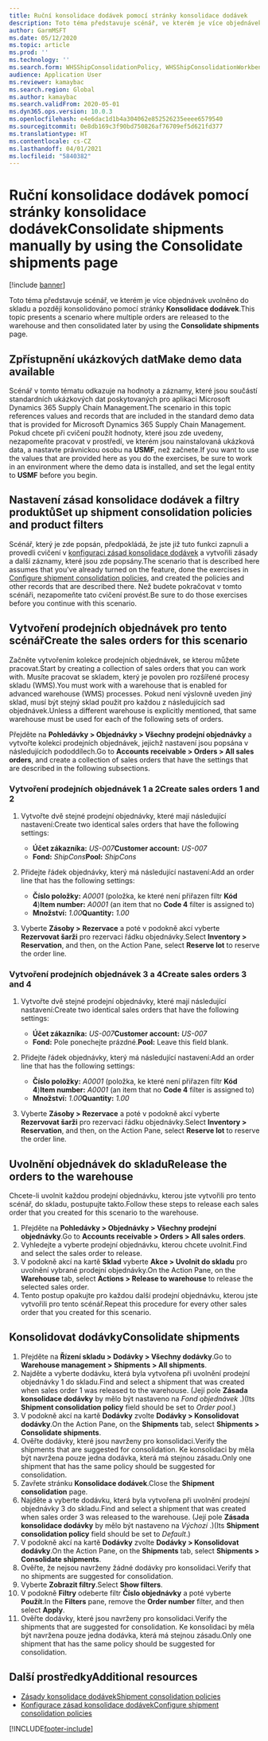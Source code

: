```yaml
---
title: Ruční konsolidace dodávek pomocí stránky konsolidace dodávek
description: Toto téma představuje scénář, ve kterém je více objednávek uvolněno do skladu a později konsolidováno pomocí stránky konsolidace dodávek.
author: GarmMSFT
ms.date: 05/12/2020
ms.topic: article
ms.prod: ''
ms.technology: ''
ms.search.form: WHSShipConsolidationPolicy, WHSShipConsolidationWorkbench
audience: Application User
ms.reviewer: kamaybac
ms.search.region: Global
ms.author: kamaybac
ms.search.validFrom: 2020-05-01
ms.dyn365.ops.version: 10.0.3
ms.openlocfilehash: e4e6dac1d1b4a304062e852526235eeee6579540
ms.sourcegitcommit: 0e8db169c3f90bd750826af76709ef5d621fd377
ms.translationtype: HT
ms.contentlocale: cs-CZ
ms.lasthandoff: 04/01/2021
ms.locfileid: "5840382"
---
```

# <a name="consolidate-shipments-manually-by-using-the-consolidate-shipments-page"></a><span data-ttu-id="e2a30-103">Ruční konsolidace dodávek pomocí stránky konsolidace dodávek</span><span class="sxs-lookup"><span data-stu-id="e2a30-103">Consolidate shipments manually by using the Consolidate shipments page</span></span>

[!include [banner](../includes/banner.md)]

<span data-ttu-id="e2a30-104">Toto téma představuje scénář, ve kterém je více objednávek uvolněno do skladu a později konsolidováno pomocí stránky **Konsolidace dodávek**.</span><span class="sxs-lookup"><span data-stu-id="e2a30-104">This topic presents a scenario where multiple orders are released to the warehouse and then consolidated later by using the **Consolidate shipments** page.</span></span>

## <a name="make-demo-data-available"></a><span data-ttu-id="e2a30-105">Zpřístupnění ukázkových dat</span><span class="sxs-lookup"><span data-stu-id="e2a30-105">Make demo data available</span></span>

<span data-ttu-id="e2a30-106">Scénář v tomto tématu odkazuje na hodnoty a záznamy, které jsou součástí standardních ukázkových dat poskytovaných pro aplikaci Microsoft Dynamics 365 Supply Chain Management.</span><span class="sxs-lookup"><span data-stu-id="e2a30-106">The scenario in this topic references values and records that are included in the standard demo data that is provided for Microsoft Dynamics 365 Supply Chain Management.</span></span> <span data-ttu-id="e2a30-107">Pokud chcete při cvičení použít hodnoty, které jsou zde uvedeny, nezapomeňte pracovat v prostředí, ve kterém jsou nainstalovaná ukázková data, a nastavte právnickou osobu na **USMF**, než začnete.</span><span class="sxs-lookup"><span data-stu-id="e2a30-107">If you want to use the values that are provided here as you do the exercises, be sure to work in an environment where the demo data is installed, and set the legal entity to **USMF** before you begin.</span></span>

## <a name="set-up-shipment-consolidation-policies-and-product-filters"></a><span data-ttu-id="e2a30-108">Nastavení zásad konsolidace dodávek a filtry produktů</span><span class="sxs-lookup"><span data-stu-id="e2a30-108">Set up shipment consolidation policies and product filters</span></span>

<span data-ttu-id="e2a30-109">Scénář, který je zde popsán, předpokládá, že jste již tuto funkci zapnuli a provedli cvičení v [konfiguraci zásad konsolidace dodávek](configure-shipment-consolidation-policies.md) a vytvořili zásady a další záznamy, které jsou zde popsány.</span><span class="sxs-lookup"><span data-stu-id="e2a30-109">The scenario that is described here assumes that you've already turned on the feature, done the exercises in [Configure shipment consolidation policies](configure-shipment-consolidation-policies.md), and created the policies and other records that are described there.</span></span> <span data-ttu-id="e2a30-110">Než budete pokračovat v tomto scénáři, nezapomeňte tato cvičení provést.</span><span class="sxs-lookup"><span data-stu-id="e2a30-110">Be sure to do those exercises before you continue with this scenario.</span></span>

## <a name="create-the-sales-orders-for-this-scenario"></a><span data-ttu-id="e2a30-111">Vytvoření prodejních objednávek pro tento scénář</span><span class="sxs-lookup"><span data-stu-id="e2a30-111">Create the sales orders for this scenario</span></span>

<span data-ttu-id="e2a30-112">Začněte vytvořením kolekce prodejních objednávek, se kterou můžete pracovat.</span><span class="sxs-lookup"><span data-stu-id="e2a30-112">Start by creating a collection of sales orders that you can work with.</span></span> <span data-ttu-id="e2a30-113">Musíte pracovat se skladem, který je povolen pro rozšířené procesy skladu (WMS).</span><span class="sxs-lookup"><span data-stu-id="e2a30-113">You must work with a warehouse that is enabled for advanced warehouse (WMS) processes.</span></span> <span data-ttu-id="e2a30-114">Pokud není výslovně uveden jiný sklad, musí být stejný sklad použit pro každou z následujících sad objednávek.</span><span class="sxs-lookup"><span data-stu-id="e2a30-114">Unless a different warehouse is explicitly mentioned, that same warehouse must be used for each of the following sets of orders.</span></span>

<span data-ttu-id="e2a30-115">Přejděte na **Pohledávky \> Objednávky \> Všechny prodejní objednávky** a vytvořte kolekci prodejních objednávek, jejichž nastavení jsou popsána v následujících pododdílech.</span><span class="sxs-lookup"><span data-stu-id="e2a30-115">Go to **Accounts receivable \> Orders \> All sales orders**, and create a collection of sales orders that have the settings that are described in the following subsections.</span></span>

### <a name="create-sales-orders-1-and-2"></a><span data-ttu-id="e2a30-116">Vytvoření prodejních objednávek 1 a 2</span><span class="sxs-lookup"><span data-stu-id="e2a30-116">Create sales orders 1 and 2</span></span>

1. <span data-ttu-id="e2a30-117">Vytvořte dvě stejné prodejní objednávky, které mají následující nastavení:</span><span class="sxs-lookup"><span data-stu-id="e2a30-117">Create two identical sales orders that have the following settings:</span></span>

    - <span data-ttu-id="e2a30-118">**Účet zákazníka:** *US-007*</span><span class="sxs-lookup"><span data-stu-id="e2a30-118">**Customer account:** *US-007*</span></span>
    - <span data-ttu-id="e2a30-119">**Fond:** *ShipCons*</span><span class="sxs-lookup"><span data-stu-id="e2a30-119">**Pool:** *ShipCons*</span></span>

1. <span data-ttu-id="e2a30-120">Přidejte řádek objednávky, který má následující nastavení:</span><span class="sxs-lookup"><span data-stu-id="e2a30-120">Add an order line that has the following settings:</span></span>

    - <span data-ttu-id="e2a30-121">**Číslo položky:** *A0001* (položka, ke které není přiřazen filtr **Kód 4**)</span><span class="sxs-lookup"><span data-stu-id="e2a30-121">**Item number:** *A0001* (an item that no **Code 4** filter is assigned to)</span></span>
    - <span data-ttu-id="e2a30-122">**Množství:** *1.00*</span><span class="sxs-lookup"><span data-stu-id="e2a30-122">**Quantity:** *1.00*</span></span>

1. <span data-ttu-id="e2a30-123">Vyberte **Zásoby \> Rezervace** a poté v podokně akcí vyberte **Rezervovat šarži** pro rezervaci řádku objednávky.</span><span class="sxs-lookup"><span data-stu-id="e2a30-123">Select **Inventory \> Reservation**, and then, on the Action Pane, select **Reserve lot** to reserve the order line.</span></span>

### <a name="create-sales-orders-3-and-4"></a><span data-ttu-id="e2a30-124">Vytvoření prodejních objednávek 3 a 4</span><span class="sxs-lookup"><span data-stu-id="e2a30-124">Create sales orders 3 and 4</span></span>

1. <span data-ttu-id="e2a30-125">Vytvořte dvě stejné prodejní objednávky, které mají následující nastavení:</span><span class="sxs-lookup"><span data-stu-id="e2a30-125">Create two identical sales orders that have the following settings:</span></span>

    - <span data-ttu-id="e2a30-126">**Účet zákazníka:** *US-007*</span><span class="sxs-lookup"><span data-stu-id="e2a30-126">**Customer account:** *US-007*</span></span>
    - <span data-ttu-id="e2a30-127">**Fond:** Pole ponechejte prázdné.</span><span class="sxs-lookup"><span data-stu-id="e2a30-127">**Pool:** Leave this field blank.</span></span>

1. <span data-ttu-id="e2a30-128">Přidejte řádek objednávky, který má následující nastavení:</span><span class="sxs-lookup"><span data-stu-id="e2a30-128">Add an order line that has the following settings:</span></span>

    - <span data-ttu-id="e2a30-129">**Číslo položky:** *A0001* (položka, ke které není přiřazen filtr **Kód 4**)</span><span class="sxs-lookup"><span data-stu-id="e2a30-129">**Item number:** *A0001* (an item that no **Code 4** filter is assigned to)</span></span>
    - <span data-ttu-id="e2a30-130">**Množství:** *1.00*</span><span class="sxs-lookup"><span data-stu-id="e2a30-130">**Quantity:** *1.00*</span></span>

1. <span data-ttu-id="e2a30-131">Vyberte **Zásoby \> Rezervace** a poté v podokně akcí vyberte **Rezervovat šarži** pro rezervaci řádku objednávky.</span><span class="sxs-lookup"><span data-stu-id="e2a30-131">Select **Inventory \> Reservation**, and then, on the Action Pane, select **Reserve lot** to reserve the order line.</span></span>

## <a name="release-the-orders-to-the-warehouse"></a><span data-ttu-id="e2a30-132">Uvolnění objednávek do skladu</span><span class="sxs-lookup"><span data-stu-id="e2a30-132">Release the orders to the warehouse</span></span>

<span data-ttu-id="e2a30-133">Chcete-li uvolnit každou prodejní objednávku, kterou jste vytvořili pro tento scénář, do skladu, postupujte takto.</span><span class="sxs-lookup"><span data-stu-id="e2a30-133">Follow these steps to release each sales order that you created for this scenario to the warehouse.</span></span>

1. <span data-ttu-id="e2a30-134">Přejděte na **Pohledávky \> Objednávky \> Všechny prodejní objednávky**.</span><span class="sxs-lookup"><span data-stu-id="e2a30-134">Go to **Accounts receivable \> Orders \> All sales orders**.</span></span>
1. <span data-ttu-id="e2a30-135">Vyhledejte a vyberte prodejní objednávku, kterou chcete uvolnit.</span><span class="sxs-lookup"><span data-stu-id="e2a30-135">Find and select the sales order to release.</span></span>
1. <span data-ttu-id="e2a30-136">V podokně akcí na kartě **Sklad** vyberte **Akce \> Uvolnit do skladu** pro uvolnění vybrané prodejní objednávky.</span><span class="sxs-lookup"><span data-stu-id="e2a30-136">On the Action Pane, on the **Warehouse** tab, select **Actions \> Release to warehouse** to release the selected sales order.</span></span>
1. <span data-ttu-id="e2a30-137">Tento postup opakujte pro každou další prodejní objednávku, kterou jste vytvořili pro tento scénář.</span><span class="sxs-lookup"><span data-stu-id="e2a30-137">Repeat this procedure for every other sales order that you created for this scenario.</span></span>

## <a name="consolidate-shipments"></a><span data-ttu-id="e2a30-138">Konsolidovat dodávky</span><span class="sxs-lookup"><span data-stu-id="e2a30-138">Consolidate shipments</span></span>

1. <span data-ttu-id="e2a30-139">Přejděte na **Řízení skladu \> Dodávky \> Všechny dodávky**.</span><span class="sxs-lookup"><span data-stu-id="e2a30-139">Go to **Warehouse management \> Shipments \> All shipments**.</span></span>
1. <span data-ttu-id="e2a30-140">Najděte a vyberte dodávku, která byla vytvořena při uvolnění prodejní objednávky 1 do skladu.</span><span class="sxs-lookup"><span data-stu-id="e2a30-140">Find and select a shipment that was created when sales order 1 was released to the warehouse.</span></span> <span data-ttu-id="e2a30-141">(Její pole **Zásada konsolidace dodávky** by mělo být nastaveno na *Fond objednávek* .)</span><span class="sxs-lookup"><span data-stu-id="e2a30-141">(Its **Shipment consolidation policy** field should be set to *Order pool*.)</span></span>
1. <span data-ttu-id="e2a30-142">V podokně akcí na kartě **Dodávky** zvolte **Dodávky \> Konsolidovat dodávky**.</span><span class="sxs-lookup"><span data-stu-id="e2a30-142">On the Action Pane, on the **Shipments** tab, select **Shipments \> Consolidate shipments**.</span></span>
1. <span data-ttu-id="e2a30-143">Ověřte dodávky, které jsou navrženy pro konsolidaci.</span><span class="sxs-lookup"><span data-stu-id="e2a30-143">Verify the shipments that are suggested for consolidation.</span></span> <span data-ttu-id="e2a30-144">Ke konsolidaci by měla být navržena pouze jedna dodávka, která má stejnou zásadu.</span><span class="sxs-lookup"><span data-stu-id="e2a30-144">Only one shipment that has the same policy should be suggested for consolidation.</span></span>
1. <span data-ttu-id="e2a30-145">Zavřete stránku **Konsolidace dodávek**.</span><span class="sxs-lookup"><span data-stu-id="e2a30-145">Close the **Shipment consolidation** page.</span></span>
1. <span data-ttu-id="e2a30-146">Najděte a vyberte dodávku, která byla vytvořena při uvolnění prodejní objednávky 3 do skladu.</span><span class="sxs-lookup"><span data-stu-id="e2a30-146">Find and select a shipment that was created when sales order 3 was released to the warehouse.</span></span> <span data-ttu-id="e2a30-147">(Její pole **Zásada konsolidace dodávky** by mělo být nastaveno na *Výchozí* .)</span><span class="sxs-lookup"><span data-stu-id="e2a30-147">(Its **Shipment consolidation policy** field should be set to *Default*.)</span></span>
1. <span data-ttu-id="e2a30-148">V podokně akcí na kartě **Dodávky** zvolte **Dodávky \> Konsolidovat dodávky**.</span><span class="sxs-lookup"><span data-stu-id="e2a30-148">On the Action Pane, on the **Shipments** tab, select **Shipments \> Consolidate shipments**.</span></span>
1. <span data-ttu-id="e2a30-149">Ověřte, že nejsou navrženy žádné dodávky pro konsolidaci.</span><span class="sxs-lookup"><span data-stu-id="e2a30-149">Verify that no shipments are suggested for consolidation.</span></span>
1. <span data-ttu-id="e2a30-150">Vyberte **Zobrazit filtry**.</span><span class="sxs-lookup"><span data-stu-id="e2a30-150">Select **Show filters**.</span></span>
1. <span data-ttu-id="e2a30-151">V podokně **Filtry** odeberte filtr **Číslo objednávky** a poté vyberte **Použít**.</span><span class="sxs-lookup"><span data-stu-id="e2a30-151">In the **Filters** pane, remove the **Order number** filter, and then select **Apply**.</span></span>
1. <span data-ttu-id="e2a30-152">Ověřte dodávky, které jsou navrženy pro konsolidaci.</span><span class="sxs-lookup"><span data-stu-id="e2a30-152">Verify the shipments that are suggested for consolidation.</span></span> <span data-ttu-id="e2a30-153">Ke konsolidaci by měla být navržena pouze jedna dodávka, která má stejnou zásadu.</span><span class="sxs-lookup"><span data-stu-id="e2a30-153">Only one shipment that has the same policy should be suggested for consolidation.</span></span>

## <a name="additional-resources"></a><span data-ttu-id="e2a30-154">Další prostředky</span><span class="sxs-lookup"><span data-stu-id="e2a30-154">Additional resources</span></span>

- [<span data-ttu-id="e2a30-155">Zásady konsolidace dodávek</span><span class="sxs-lookup"><span data-stu-id="e2a30-155">Shipment consolidation policies</span></span>](about-shipment-consolidation-policies.md)
- [<span data-ttu-id="e2a30-156">Konfigurace zásad konsolidace dodávek</span><span class="sxs-lookup"><span data-stu-id="e2a30-156">Configure shipment consolidation policies</span></span>](configure-shipment-consolidation-policies.md)

[!INCLUDE[footer-include](../../includes/footer-banner.md)]
